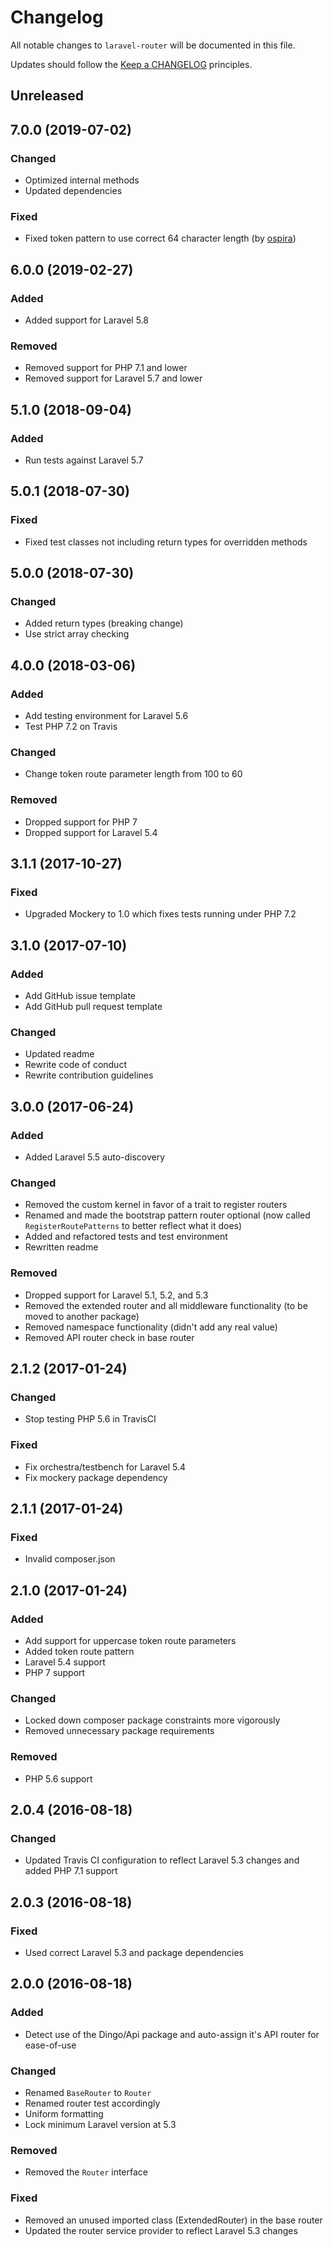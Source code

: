 # Changelog

All notable changes to `laravel-router` will be documented in this file.

Updates should follow the [Keep a CHANGELOG](http://keepachangelog.com/) principles.

## Unreleased

## 7.0.0 (2019-07-02)

### Changed

- Optimized internal methods
- Updated dependencies

### Fixed

- Fixed token pattern to use correct 64 character length (by [ospira](https://github.com/ospira))

## 6.0.0 (2019-02-27)

### Added

- Added support for Laravel 5.8

### Removed

- Removed support for PHP 7.1 and lower
- Removed support for Laravel 5.7 and lower

## 5.1.0 (2018-09-04)

### Added

- Run tests against Laravel 5.7

## 5.0.1 (2018-07-30)

### Fixed

- Fixed test classes not including return types for overridden methods

## 5.0.0 (2018-07-30)

### Changed

- Added return types (breaking change)
- Use strict array checking

## 4.0.0 (2018-03-06)

### Added

- Add testing environment for Laravel 5.6
- Test PHP 7.2 on Travis

### Changed

- Change token route parameter length from 100 to 60

### Removed

- Dropped support for PHP 7
- Dropped support for Laravel 5.4

## 3.1.1 (2017-10-27)

### Fixed

- Upgraded Mockery to 1.0 which fixes tests running under PHP 7.2

## 3.1.0 (2017-07-10)

### Added

- Add GitHub issue template
- Add GitHub pull request template

### Changed

- Updated readme
- Rewrite code of conduct
- Rewrite contribution guidelines

## 3.0.0 (2017-06-24)

### Added

- Added Laravel 5.5 auto-discovery

### Changed

- Removed the custom kernel in favor of a trait to register routers
- Renamed and made the bootstrap pattern router optional (now called `RegisterRoutePatterns` to better reflect what it does)
- Added and refactored tests and test environment
- Rewritten readme

### Removed

- Dropped support for Laravel 5.1, 5.2, and 5.3
- Removed the extended router and all middleware functionality (to be moved to another package)
- Removed namespace functionality (didn't add any real value)
- Removed API router check in base router

## 2.1.2 (2017-01-24)

### Changed

- Stop testing PHP 5.6 in TravisCI

### Fixed

- Fix orchestra/testbench for Laravel 5.4
- Fix mockery package dependency

## 2.1.1 (2017-01-24)

### Fixed

- Invalid composer.json

## 2.1.0 (2017-01-24)

### Added

- Add support for uppercase token route parameters
- Added token route pattern
- Laravel 5.4 support
- PHP 7 support

### Changed

- Locked down composer package constraints more vigorously
- Removed unnecessary package requirements

### Removed

- PHP 5.6 support

## 2.0.4 (2016-08-18)

### Changed

- Updated Travis CI configuration to reflect Laravel 5.3 changes and added PHP 7.1 support

## 2.0.3 (2016-08-18)

### Fixed

- Used correct Laravel 5.3 and package dependencies

## 2.0.0 (2016-08-18)

### Added

- Detect use of the Dingo/Api package and auto-assign it's API router for ease-of-use

### Changed

- Renamed `BaseRouter` to `Router`
- Renamed router test accordingly
- Uniform formatting
- Lock minimum Laravel version at 5.3

### Removed

- Removed the `Router` interface

### Fixed

- Removed an unused imported class (ExtendedRouter) in the base router
- Updated the router service provider to reflect Laravel 5.3 changes

